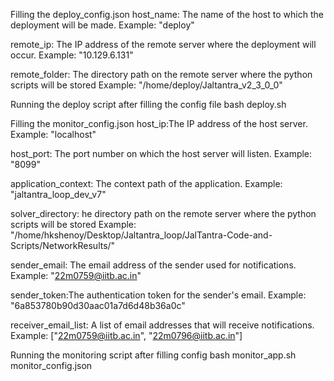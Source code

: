 Filling the deploy_config.json
host_name: The name of the host to which the deployment will be made.
Example: "deploy"

remote_ip: The IP address of the remote server where the deployment will occur.
Example: "10.129.6.131"

remote_folder: The directory path on the remote server where the python scripts will be stored 
Example: "/home/deploy/Jaltantra_v2_3_0_0"

Running the deploy script after filling the config file
bash deploy.sh

Filling the monitor_config.json
host_ip:The IP address of the host server.
Example: "localhost"

host_port: The port number on which the host server will listen.
Example: "8099"

application_context: The context path of the application.
Example: "jaltantra_loop_dev_v7"

solver_directory: he directory path on the remote server where the python scripts will be stored 
Example: "/home/hkshenoy/Desktop/Jaltantra_loop/JalTantra-Code-and-Scripts/NetworkResults/"

sender_email: The email address of the sender used for notifications.
Example: "22m0759@iitb.ac.in"

sender_token:The authentication token for the sender's email.
Example: "6a853780b90d30aac01a7d6d48b36a0c"

receiver_email_list: A list of email addresses that will receive notifications.
Example: ["22m0759@iitb.ac.in", "22m0796@iitb.ac.in"]

Running the monitoring script after filling config
bash monitor_app.sh monitor_config.json



